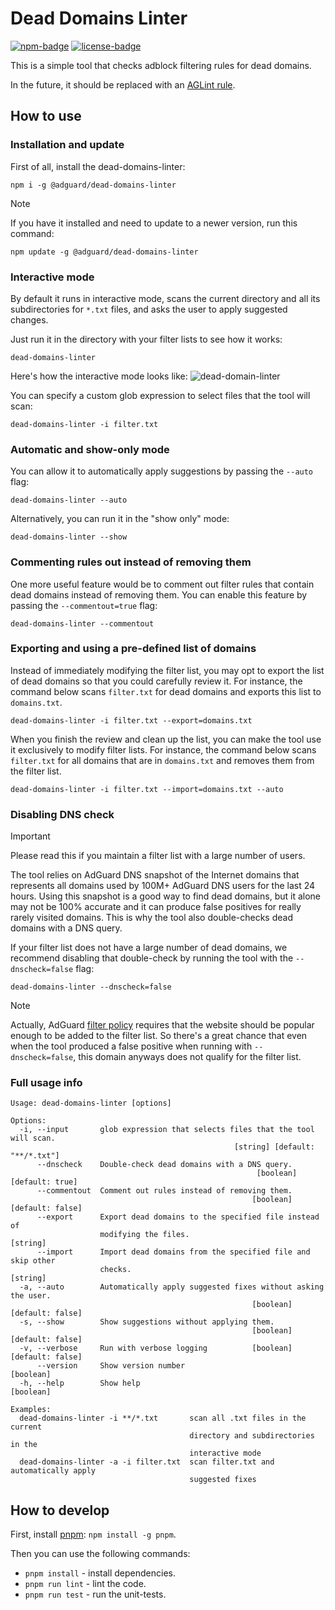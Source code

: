# Dead Domains Linter

[![npm-badge]][npm-url] [![license-badge]][license-url]

This is a simple tool that checks adblock filtering rules for dead domains.

In the future, it should be replaced with an [AGLint rule][aglintrule].

[aglintrule]: https://github.com/AdguardTeam/AGLint/issues/194
[npm-badge]: https://img.shields.io/npm/v/@adguard/dead-domains-linter
[npm-url]: https://www.npmjs.com/package/@adguard/dead-domains-linter
[license-badge]: https://img.shields.io/github/license/AdGuardTeam/DeadDomainsLinter
[license-url]: https://github.com/AdguardTeam/DeadDomainsLinter/blob/master/LICENSE

## How to use

### Installation and update

First of all, install the dead-domains-linter:

```shell
npm i -g @adguard/dead-domains-linter
```

> [!NOTE]
> If you have it installed and need to update to a newer version, run this
> command:
>
> ```shell
> npm update -g @adguard/dead-domains-linter
> ```

### Interactive mode

By default it runs in interactive mode, scans the current directory and all its
subdirectories for `*.txt` files, and asks the user to apply suggested changes.

Just run it in the directory with your filter lists to see how it works:

```shell
dead-domains-linter
```

Here's how the interactive mode looks like:
![dead-domain-linter](https://cdn.adtidy.org/website/github.com/DeadDomainsLinter/default-config.png)

You can specify a custom glob expression to select files that the tool will
scan:

```shell
dead-domains-linter -i filter.txt
```

### Automatic and show-only mode

You can allow it to automatically apply suggestions by passing the `--auto`
flag:

```shell
dead-domains-linter --auto
```

Alternatively, you can run it in the "show only" mode:

```shell
dead-domains-linter --show
```

### Commenting rules out instead of removing them

One more useful feature would be to comment out filter rules that contain dead
domains instead of removing them. You can enable this feature by passing the
`--commentout=true` flag:

```shell
dead-domains-linter --commentout
```

### Exporting and using a pre-defined list of domains

Instead of immediately modifying the filter list, you may opt to export the
list of dead domains so that you could carefully review it. For instance, the
command below scans `filter.txt` for dead domains and exports this list to
`domains.txt`.

```shell
dead-domains-linter -i filter.txt --export=domains.txt
```

When you finish the review and clean up the list, you can make the tool use it
exclusively to modify filter lists. For instance, the command below scans
`filter.txt` for all domains that are in `domains.txt` and removes them from
the filter list.

```shell
dead-domains-linter -i filter.txt --import=domains.txt --auto
```

### Disabling DNS check

> [!IMPORTANT]
> Please read this if you maintain a filter list with a large number of users.

The tool relies on AdGuard DNS snapshot of the Internet domains that represents
all domains used by 100M+ AdGuard DNS users for the last 24 hours. Using this
snapshot is a good way to find dead domains, but it alone may not be 100%
accurate and it can produce false positives for really rarely visited domains.
This is why the tool also double-checks dead domains with a DNS query.

If your filter list does not have a large number of dead domains, we recommend
disabling that double-check by running the tool with the `--dnscheck=false`
flag:

```shell
dead-domains-linter --dnscheck=false
```

> [!NOTE]
> Actually, AdGuard [filter policy][filterpolicy] requires that the website
> should be popular enough to be added to the filter list. So there's a great
> chance that even when the tool produced a false positive when running with
> `--dnscheck=false`, this domain anyways does not qualify for the filter list.

[filterpolicy]: https://adguard.com/kb/general/ad-filtering/filter-policy/

### Full usage info

```shell
Usage: dead-domains-linter [options]

Options:
  -i, --input       glob expression that selects files that the tool will scan.
                                                  [string] [default: "**/*.txt"]
      --dnscheck    Double-check dead domains with a DNS query.
                                                       [boolean] [default: true]
      --commentout  Comment out rules instead of removing them.
                                                      [boolean] [default: false]
      --export      Export dead domains to the specified file instead of
                    modifying the files.                                [string]
      --import      Import dead domains from the specified file and skip other
                    checks.                                             [string]
  -a, --auto        Automatically apply suggested fixes without asking the user.
                                                      [boolean] [default: false]
  -s, --show        Show suggestions without applying them.
                                                      [boolean] [default: false]
  -v, --verbose     Run with verbose logging          [boolean] [default: false]
      --version     Show version number                                [boolean]
  -h, --help        Show help                                          [boolean]

Examples:
  dead-domains-linter -i **/*.txt       scan all .txt files in the current
                                        directory and subdirectories in the
                                        interactive mode
  dead-domains-linter -a -i filter.txt  scan filter.txt and automatically apply
                                        suggested fixes
```

## How to develop

First, install [pnpm](https://pnpm.io/): `npm install -g pnpm`.

Then you can use the following commands:

* `pnpm install` - install dependencies.
* `pnpm run lint` - lint the code.
* `pnpm run test` - run the unit-tests.
